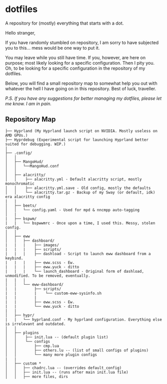 # dotfiles
A repository for (mostly) everything that starts with a dot.

Hello stranger,

If you have randomly stumbled on repository, I am sorry to have subjected you to this... mess would be one way to put it. 

You may leave while you still have time.
If you, however, are here on purpose; most likely looking for a specific configuration. 
Then I pity you. Oh, to be looking for a specific configuration in the repository of my dotfiles.

Below, you will find a small repository map to somewhat help you out with whatever the hell I have going on in this repository. Best of luck, traveller.

*P.S. If you have *any* suggestions for better managing my dotfiles, please let me know. I am in pain.*

## Repository Map

```
├── Hyprland (My Hyprland launch script on NVIDIA. Mostly useless on AMD GPUs.)
├── Hyprdebug (Experimental script for launching Hyprland better suited for debugging. WIP.)
│
├── .config/
│   │
│   ├── MangoHud/
│   │   └──MangoHud.conf
│   │
│   ├── alacritty/
│   │    ├── alacritty.yml - Default alacritty script, mostly monochromatic
│   │    ├── alacritty.yml.save - Old config, mostly the defaults
│   │    └── alacritty.tar.gz - Backup of my Sway (or default, idk) era alacritty config
|   |
│   ├── beets/
│   │   └── config.yaml - Used for mpd & nncmpp auto-tagging
│   |
|   ├── bspwm/
|   |   └── bspwwmrc - Once upon a time, I used this. Messy, stolen config.
│   │
│   ├── eww
│   │   ├── dashboard/
|   |   |    ├── images/
|   |   |    ├── scripts/
|   |   |    ├── dashload - Script to launch eww dashboard from a keybind.
|   |   |    ├── eww.scss - Ew.
|   |   |    ├── eww.yuck - ditto
|   |   |    └── launch_dashboard - Original form of dashload, unmodified. To be removed, eventually.
|   |   |
│   │   └── eww-dashboard/
|   |        ├── scripts/
|   |        |    └── custom-eww-sysinfo.sh
|   |        |
|   |        ├── eww.scss - Ew.
|   |        └── eww.yuck - ditto
|   |        
│   ├── hypr/
|   |   └── hyprland.conf - My hyprland configuration. Everything else is irrelevant and outdated.
│   │
│   ├── plugins
│   │    ├── init.lua -- (default plugin list)
│   │    └── configs
│   │        ├── cmp.lua
│   │        ├── others.lu -- (list of small configs of plugins)
│   │        └── many more plugin configs
|   |
│   ├── custom *
│   │   ├── chadrc.lua -- (overrides default_config)
│   │   ├── init.lua -- (runs after main init.lua file)
│   │   ├── more files, dirs
```
